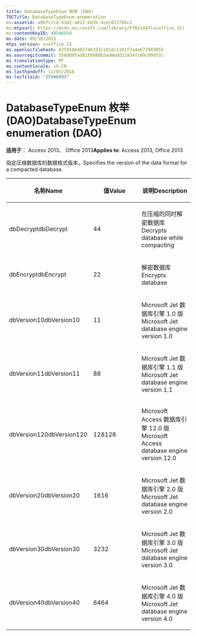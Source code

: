 ```yaml
---
title: DatabaseTypeEnum 枚举 (DAO)
TOCTitle: DatabaseTypeEnum enumeration
ms:assetid: a9bfc7cd-63d2-a012-bd3b-4cec072706c2
ms:mtpsurl: https://msdn.microsoft.com/library/Ff821447(v=office.15)
ms:contentKeyID: 48546934
ms.date: 09/18/2015
mtps_version: v=office.15
ms.openlocfilehash: 62595d6403746323c101dc1101f3a4e677903955
ms.sourcegitcommit: 558d09fad81f8d80b5ad0edd21934fc09c098f2c
ms.translationtype: MT
ms.contentlocale: zh-CN
ms.lasthandoff: 11/03/2018
ms.locfileid: "25946893"
---
```

# <a name="databasetypeenum-enumeration-dao"></a><span data-ttu-id="c8e78-102">DatabaseTypeEnum 枚举 (DAO)</span><span class="sxs-lookup"><span data-stu-id="c8e78-102">DatabaseTypeEnum enumeration (DAO)</span></span>


<span data-ttu-id="c8e78-103">**适用于**： Access 2013、 Office 2013</span><span class="sxs-lookup"><span data-stu-id="c8e78-103">**Applies to**: Access 2013, Office 2013</span></span>

<span data-ttu-id="c8e78-104">指定压缩数据库的数据格式版本。</span><span class="sxs-lookup"><span data-stu-id="c8e78-104">Specifies the version of the data format for a compacted database.</span></span>

<table>
<colgroup>
<col style="width: 33%" />
<col style="width: 33%" />
<col style="width: 33%" />
</colgroup>
<thead>
<tr class="header">
<th><p><span data-ttu-id="c8e78-105">名称</span><span class="sxs-lookup"><span data-stu-id="c8e78-105">Name</span></span></p></th>
<th><p><span data-ttu-id="c8e78-106">值</span><span class="sxs-lookup"><span data-stu-id="c8e78-106">Value</span></span></p></th>
<th><p><span data-ttu-id="c8e78-107">说明</span><span class="sxs-lookup"><span data-stu-id="c8e78-107">Description</span></span></p></th>
</tr>
</thead>
<tbody>
<tr class="odd">
<td><p><span data-ttu-id="c8e78-108">dbDecrypt</span><span class="sxs-lookup"><span data-stu-id="c8e78-108">dbDecrypt</span></span></p></td>
<td><p><span data-ttu-id="c8e78-109">4</span><span class="sxs-lookup"><span data-stu-id="c8e78-109">4</span></span></p></td>
<td><p><span data-ttu-id="c8e78-110">在压缩的同时解密数据库</span><span class="sxs-lookup"><span data-stu-id="c8e78-110">Decrypts database while compacting</span></span></p></td>
</tr>
<tr class="even">
<td><p><span data-ttu-id="c8e78-111">dbEncrypt</span><span class="sxs-lookup"><span data-stu-id="c8e78-111">dbEncrypt</span></span></p></td>
<td><p><span data-ttu-id="c8e78-112">2</span><span class="sxs-lookup"><span data-stu-id="c8e78-112">2</span></span></p></td>
<td><p><span data-ttu-id="c8e78-113">解密数据库</span><span class="sxs-lookup"><span data-stu-id="c8e78-113">Encrypts database</span></span></p></td>
</tr>
<tr class="odd">
<td><p><span data-ttu-id="c8e78-114">dbVersion10</span><span class="sxs-lookup"><span data-stu-id="c8e78-114">dbVersion10</span></span></p></td>
<td><p><span data-ttu-id="c8e78-115">1</span><span class="sxs-lookup"><span data-stu-id="c8e78-115">1</span></span></p></td>
<td><p><span data-ttu-id="c8e78-116">Microsoft Jet 数据库引擎 1.0 版</span><span class="sxs-lookup"><span data-stu-id="c8e78-116">Microsoft Jet database engine version 1.0</span></span></p></td>
</tr>
<tr class="even">
<td><p><span data-ttu-id="c8e78-117">dbVersion11</span><span class="sxs-lookup"><span data-stu-id="c8e78-117">dbVersion11</span></span></p></td>
<td><p><span data-ttu-id="c8e78-118">8</span><span class="sxs-lookup"><span data-stu-id="c8e78-118">8</span></span></p></td>
<td><p><span data-ttu-id="c8e78-119">Microsoft Jet 数据库引擎 1.1 版</span><span class="sxs-lookup"><span data-stu-id="c8e78-119">Microsoft Jet database engine version 1.1</span></span></p></td>
</tr>
<tr class="odd">
<td><p><span data-ttu-id="c8e78-120">dbVersion120</span><span class="sxs-lookup"><span data-stu-id="c8e78-120">dbVersion120</span></span></p></td>
<td><p><span data-ttu-id="c8e78-121">128</span><span class="sxs-lookup"><span data-stu-id="c8e78-121">128</span></span></p></td>
<td><p><span data-ttu-id="c8e78-122">Microsoft Access 数据库引擎 12.0 版</span><span class="sxs-lookup"><span data-stu-id="c8e78-122">Microsoft Access database engine version 12.0</span></span></p></td>
</tr>
<tr class="even">
<td><p><span data-ttu-id="c8e78-123">dbVersion20</span><span class="sxs-lookup"><span data-stu-id="c8e78-123">dbVersion20</span></span></p></td>
<td><p><span data-ttu-id="c8e78-124">16</span><span class="sxs-lookup"><span data-stu-id="c8e78-124">16</span></span></p></td>
<td><p><span data-ttu-id="c8e78-125">Microsoft Jet 数据库引擎 2.0 版</span><span class="sxs-lookup"><span data-stu-id="c8e78-125">Microsoft Jet database engine version 2.0</span></span></p></td>
</tr>
<tr class="odd">
<td><p><span data-ttu-id="c8e78-126">dbVersion30</span><span class="sxs-lookup"><span data-stu-id="c8e78-126">dbVersion30</span></span></p></td>
<td><p><span data-ttu-id="c8e78-127">32</span><span class="sxs-lookup"><span data-stu-id="c8e78-127">32</span></span></p></td>
<td><p><span data-ttu-id="c8e78-128">Microsoft Jet 数据库引擎 3.0 版</span><span class="sxs-lookup"><span data-stu-id="c8e78-128">Microsoft Jet database engine version 3.0</span></span></p></td>
</tr>
<tr class="even">
<td><p><span data-ttu-id="c8e78-129">dbVersion40</span><span class="sxs-lookup"><span data-stu-id="c8e78-129">dbVersion40</span></span></p></td>
<td><p><span data-ttu-id="c8e78-130">64</span><span class="sxs-lookup"><span data-stu-id="c8e78-130">64</span></span></p></td>
<td><p><span data-ttu-id="c8e78-131">Microsoft Jet 数据库引擎 4.0 版</span><span class="sxs-lookup"><span data-stu-id="c8e78-131">Microsoft Jet database engine version 4.0</span></span></p></td>
</tr>
</tbody>
</table>

